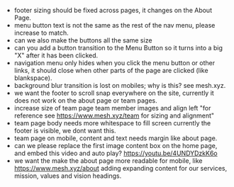 - footer sizing should be fixed across pages, it changes on the About Page.
- menu button text is not the same as the rest of the nav menu, please increase to match.
- can we also make the buttons all the same size
- can you add a button transition to the Menu Button so it turns into a big "X" after it has been clicked.
- navigation menu only hides when you click the menu button or other links, it should close when other parts of the page are clicked (like blankspace).
- background blur transition is lost on mobiles; why is this? see mesh.xyz.
- we want the footer to scroll snap everywhere on the site, currently it does not work on the about page or team pages.
- increase size of team page team member images and align left "for reference see https://www.mesh.xyz/team for sizing and alignment"
- team page body needs more whitespace to fill screen currently the footer is visible, we dont want this.
- team page on mobile, content and text needs margin like about page.
- can we please replace the first image content box on the home page, and embed this video and auto play? https://youtu.be/4UNDYDzkK6o
- we want the make the about page more readable for mobile, like https://www.mesh.xyz/about adding expanding content for our services, mission, values and vision headings.
